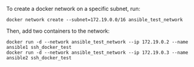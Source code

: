 To create a docker network on a specific subnet, run:
```
docker network create --subnet=172.19.0.0/16 ansible_test_network

```

Then, add two containers to the network:
```
docker run -d --network ansible_test_network --ip 172.19.0.2 --name ansible1 ssh_docker_test
docker run -d --network ansible_test_network --ip 172.19.0.3 --name ansible2 ssh_docker_test
```
